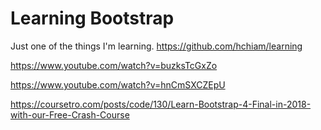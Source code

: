 # Learning Bootstrap

Just one of the things I'm learning. <https://github.com/hchiam/learning>

<https://www.youtube.com/watch?v=buzksTcGxZo>

<https://www.youtube.com/watch?v=hnCmSXCZEpU>

<https://coursetro.com/posts/code/130/Learn-Bootstrap-4-Final-in-2018-with-our-Free-Crash-Course>
